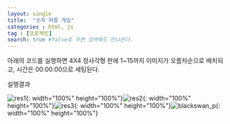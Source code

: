 ```yaml
---
layout: single
title:  "숫자 퍼즐 게임"
categories : html, js
tag : [프로젝트]
search: true #false로 주면 검색해도 안나온다.
---
```


아래의 코드를 실행하면 4X4 정사각형 판에 1~15까지 이미지가 오름차순으로 배치되고, 시간은 00:00:00으로 세팅된다.

실행결과

![res1](../../images/2023-08-09-NumberP/res1.png){: width="100%" height="100%"}![res2](../../images/2023-08-09-NumberP/res2.png){: width="100%" height="100%"}![res3](../../images/2023-08-09-NumberP/res3.png){: width="100%" height="100%"}![blackswan_p](../../images/2023-08-09-NumberP/blackswan_p.png){: width="100%" height="100%"}
